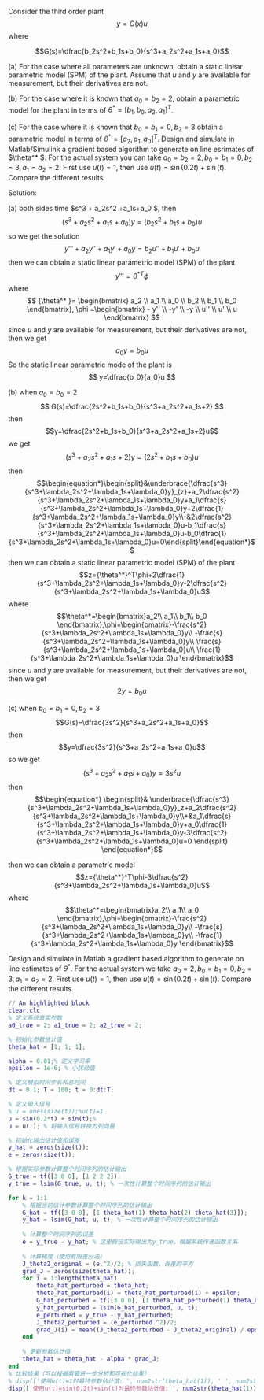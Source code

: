 Consider the third order plant
$$y=G(x)u$$
where

$$G(s)=\dfrac{b_2s^2+b_1s+b_0}{s^3+a_2s^2+a_1s+a_0}$$

(a) For the case where all parameters are unknown, obtain a static linear parametric model (SPM) of the plant. Assume that $u$ and $y$ are available for measurement, but their derivatives are not.

(b) For the case where it is known that $a_0=b_2=2$, obtain a parametric model for the plant in terms of $\theta^* =[b_1,b_0,a_2,a_1]^T$.

(c\) For the case where it is known that $b_0=b_1=0, b_2=3$ obtain a parametric model in terms of $\theta^* =[a_2,a_1,a_0]^T$. Design and simulate in Matlab/Simulink a gradient based algorithm to generate on line esrimates of $\theta^* $. For the actual system you can take $a_0=b_2=2,b_0=b_1=0,b_2=3,a_1=a_2=2$. First use $u(t)=1$, then use $u(t)=\sin(0.2t)+\sin(t)$. Compare the different results.

Solution:

(a) both sides time $s^3 + a_2s^2 +a_1s+a_0 $, then
$$(s^3+a_2s^2+a_1s+a_0)y=(b_2s^2+b_1s+b_0)u$$
so we get the solution
$$y'''+a_2y''+a_1y'+a_0y=b_2u''+b_1u'+b_0u$$
then  we can obtain a static linear parametric model (SPM) of the plant
$$y'''={\theta^* }^T \phi $$
where $$ {\theta^* }= \begin{bmatrix} a_2 \\ a_1 \\ a_0 \\ b_2 \\ b_1 \\ b_0 \end{bmatrix}, \phi =\begin{bmatrix} - y'' \\ -y' \\ -y \\ u'' \\ u' \\ u \end{bmatrix} $$
since $u$ and $y$ are available for measurement, but their derivatives are not, then we get $$a_0y=b_0u$$
So the static linear parametric mode of the plant is 
$$
y=\dfrac{b_0}{a_0}u
$$












(b) when $a_0=b_0=2$
$$
G(s)=\dfrac{2s^2+b_1s+b_0}{s^3+a_2s^2+a_1s+2}
$$then
$$y=\dfrac{2s^2+b_1s+b_0}{s^3+a_2s^2+a_1s+2}u$$we get
$$(s^3+a_2s^2+a_1s+2)y=(2s^2+b_1s+b_0)u$$then
$$\begin{equation*}\begin{split}&\underbrace{\dfrac{s^3}{s^3+\lambda_2s^2+\lambda_1s+\lambda_0}y}_{z}+a_2\dfrac{s^2}{s^3+\lambda_2s^2+\lambda_1s+\lambda_0}y+a_1\dfrac{s}{s^3+\lambda_2s^2+\lambda_1s+\lambda_0}y+2\dfrac{1}{s^3+\lambda_2s^2+\lambda_1s+\lambda_0}y\\-&2\dfrac{s^2}{s^3+\lambda_2s^2+\lambda_1s+\lambda_0}u-b_1\dfrac{s}{s^3+\lambda_2s^2+\lambda_1s+\lambda_0}u-b_0\dfrac{1}{s^3+\lambda_2s^2+\lambda_1s+\lambda_0}u=0\end{split}\end{equation*}$$
then we can obtain a static linear parametric model (SPM) of the plant
$$z={\theta^*}^T\phi+2\dfrac{1}{s^3+\lambda_2s^2+\lambda_1s+\lambda_0}y-2\dfrac{s^2}{s^3+\lambda_2s^2+\lambda_1s+\lambda_0}u$$
where
$$\theta^*=\begin{bmatrix}a_2\\ a_1\\ b_1\\ b_0
\end{bmatrix},\phi=\begin{bmatrix}-\frac{s^2}{s^3+\lambda_2s^2+\lambda_1s+\lambda_0}y\\ -\frac{s}{s^3+\lambda_2s^2+\lambda_1s+\lambda_0}y\\ \frac{s}{s^3+\lambda_2s^2+\lambda_1s+\lambda_0}u\\ \frac{1}{s^3+\lambda_2s^2+\lambda_1s+\lambda_0}u
\end{bmatrix}$$
since $u$ and $y$ are available for measurement, but their derivatives are not, then we get 
$$
2y=b_0u
$$


















(c\) when $b_0=b_1=0,b_2=3$
$$G(s)=\dfrac{3s^2}{s^3+a_2s^2+a_1s+a_0}$$
then
$$y=\dfrac{3s^2}{s^3+a_2s^2+a_1s+a_0}u$$so we get
$$(s^3+a_2s^2+a_1s+a_0)y=3s^2u$$then
$$\begin{equation*}
\begin{split}&
\underbrace{\dfrac{s^3}{s^3+\lambda_2s^2+\lambda_1s+\lambda_0}y}_z+a_2\dfrac{s^2}{s^3+\lambda_2s^2+\lambda_1s+\lambda_0}y\\+&a_1\dfrac{s}{s^3+\lambda_2s^2+\lambda_1s+\lambda_0}y+a_0\dfrac{1}{s^3+\lambda_2s^2+\lambda_1s+\lambda_0}y-3\dfrac{s^2}{s^3+\lambda_2s^2+\lambda_1s+\lambda_0}u=0
\end{split}
\end{equation*}$$

then we can obtain a parametric model
$$z={\theta^*}^T\phi-3\dfrac{s^2}{s^3+\lambda_2s^2+\lambda_1s+\lambda_0}u$$
where
$$\theta^*=\begin{bmatrix}a_2\\ a_1\\ a_0
\end{bmatrix},\phi=\begin{bmatrix}-\frac{s^2}{s^3+\lambda_2s^2+\lambda_1s+\lambda_0}y\\ -\frac{s}{s^3+\lambda_2s^2+\lambda_1s+\lambda_0}y\\ -\frac{1}{s^3+\lambda_2s^2+\lambda_1s+\lambda_0}y
\end{bmatrix}$$


Design and simulate in Matlab a gradient based algorithm to generate on line estimates of $\theta^*$. For the actual system we take $a_0 =2, b_0 = b_1 =
 0, b_2 = 3,a_1 = a_2 = 2$.  First use $u(t) = 1$, then use $u(t) = \sin (0.2t) + \sin (t)$. Compare the different results. 
```matlab
// An highlighted block
clear,clc
% 定义系统真实参数
a0_true = 2; a1_true = 2; a2_true = 2;

% 初始化参数估计值
theta_hat = [1; 1; 1];

alpha = 0.01;% 定义学习率
epsilon = 1e-6; % 小扰动值

% 定义模拟时间步长和总时间
dt = 0.1; T = 100; t = 0:dt:T;

% 定义输入信号
% u = ones(size(t));%u(t)=1
u = sin(0.2*t) + sin(t);%
u = u(:); % 将输入信号转换为列向量

% 初始化输出估计值和误差
y_hat = zeros(size(t));
e = zeros(size(t));

% 根据实际参数计算整个时间序列的估计输出
G_true = tf([3 0 0], [1 2 2 2]);
y_true = lsim(G_true, u, t); % 一次性计算整个时间序列的估计输出

for k = 1:1
    % 根据当前估计参数计算整个时间序列的估计输出
    G_hat = tf([3 0 0], [1 theta_hat(1) theta_hat(2) theta_hat(3)]);
    y_hat = lsim(G_hat, u, t); % 一次性计算整个时间序列的估计输出
    
    % 计算整个时间序列的误差
    e = y_true - y_hat; % 这里假设实际输出为y_true，根据系统传递函数关系
    
    % 计算梯度（使用有限差分法）
    J_theta2_original = (e.^2)/2; % 损失函数，误差的平方
    grad_J = zeros(size(theta_hat));
    for i = 1:length(theta_hat)
        theta_hat_perturbed = theta_hat;
        theta_hat_perturbed(i) = theta_hat_perturbed(i) + epsilon;
        G_hat_perturbed = tf([3 0 0], [1 theta_hat_perturbed(1) theta_hat_perturbed(2) theta_hat_perturbed(3)]);
        y_hat_perturbed = lsim(G_hat_perturbed, u, t);
        e_perturbed = y_true - y_hat_perturbed;
        J_theta2_perturbed = (e_perturbed.^2)/2;
        grad_J(i) = mean((J_theta2_perturbed - J_theta2_original) / epsilon); % 求平均后赋值
    end
    
    % 更新参数估计值
    theta_hat = theta_hat - alpha * grad_J;
end
% 比较结果（可以根据需要进一步分析和可视化结果）
% disp(['使用u(t)=1时最终参数估计值: ', num2str(theta_hat(1)), ' ', num2str(theta_hat(2)), ' ', num2str(theta_hat(3))]);
disp(['使用u(t)=sin(0.2t)+sin(t)时最终参数估计值: ', num2str(theta_hat(1)), ' ', num2str(theta_hat(2)), ' ', num2str(theta_hat(3))]);
```
